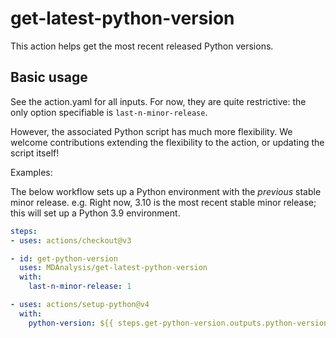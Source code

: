 # get-latest-python-version

This action helps get the most recent released Python versions.

## Basic usage

See the action.yaml for all inputs.
For now, they are quite restrictive:
the only option specifiable is ``last-n-minor-release``.

However, the associated Python script has much more flexibility.
We welcome contributions extending the flexibility to the action,
or updating the script itself!

Examples:

The below workflow sets up a Python environment
with the *previous* stable minor release.
e.g. Right now, 3.10 is the most recent stable minor release;
this will set up a Python 3.9 environment.
```yaml
steps:
- uses: actions/checkout@v3

- id: get-python-version
  uses: MDAnalysis/get-latest-python-version
  with:
    last-n-minor-release: 1

- uses: actions/setup-python@v4
  with:
    python-version: ${{ steps.get-python-version.outputs.python-version }}
```

